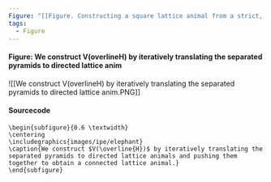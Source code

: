 ```yaml
---
Figure: "[[Figure. Constructing a square lattice animal from a strict, connected heap]]"
tags:
  - Figure
---
```

#### Figure: We construct V(overlineH) by iteratively translating the separated pyramids to directed lattice anim

![[We construct V(overlineH) by iteratively translating the separated pyramids to directed lattice anim.PNG]]

#### Sourcecode

```
\begin{subfigure}{0.6 \textwidth}
\centering
\includegraphics{images/ipe/elephant}
\caption{We construct $V(\overline{H})$ by iteratively translating the separated pyramids to directed lattice animals and pushing them together to obtain a connected lattice animal.}
\end{subfigure}
```